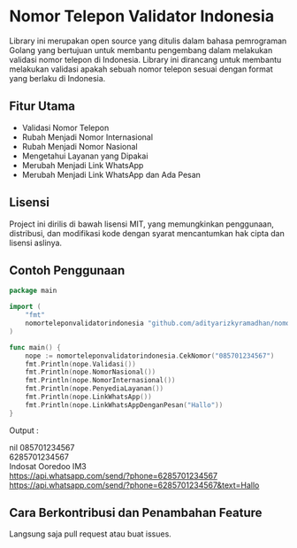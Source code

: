 # Nomor Telepon Validator Indonesia

Library ini merupakan open source yang ditulis dalam bahasa pemrograman Golang yang bertujuan untuk membantu pengembang dalam melakukan validasi nomor telepon di Indonesia. 
Library ini dirancang untuk membantu melakukan validasi apakah sebuah nomor telepon sesuai dengan format yang berlaku di Indonesia.

## Fitur Utama

- Validasi Nomor Telepon
- Rubah Menjadi Nomor Internasional
- Rubah Menjadi Nomor Nasional
- Mengetahui Layanan yang Dipakai
- Merubah Menjadi Link WhatsApp
- Merubah Menjadi Link WhatsApp dan Ada Pesan


## Lisensi

Project ini dirilis di bawah lisensi MIT, yang memungkinkan penggunaan, distribusi, dan modifikasi kode dengan syarat mencantumkan hak cipta dan lisensi aslinya.

## Contoh Penggunaan

```go
package main

import (
	"fmt"
	nomorteleponvalidatorindonesia "github.com/adityarizkyramadhan/nomor-telepon-validator-indonesia"
)

func main() {
	nope := nomorteleponvalidatorindonesia.CekNomor("085701234567")
	fmt.Println(nope.Validasi())
	fmt.Println(nope.NomorNasional())
	fmt.Println(nope.NomorInternasional())
	fmt.Println(nope.PenyediaLayanan())
	fmt.Println(nope.LinkWhatsApp())
	fmt.Println(nope.LinkWhatsAppDenganPesan("Hallo"))
}
```

Output : <br>

nil
085701234567 <br>
6285701234567 <br>
Indosat Ooredoo IM3 <br>
https://api.whatsapp.com/send/?phone=6285701234567 <br>
https://api.whatsapp.com/send/?phone=6285701234567&text=Hallo <br>

## Cara Berkontribusi dan Penambahan Feature

Langsung saja pull request atau buat issues.




